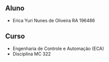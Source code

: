 ## Aluno
  * Erica Yuri Nunes de Oliveira RA 196486
  
## Curso 
  * Engenharia de Controle e Automação (ECA)
  * Disciplina MC 322
